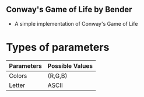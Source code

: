 ## Conway's Game of Life by Bender

- A simple implementation of Conway's Game of Life

# Types of parameters
| Parameters    | Possible Values    |
|---------------|------------------- |
| Colors        | (R,G,B)            |
| Letter        | ASCII              |

